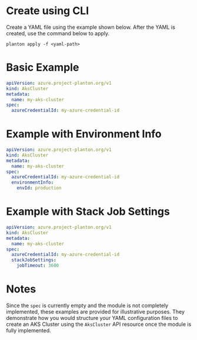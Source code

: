 # Create using CLI

Create a YAML file using the example shown below. After the YAML is created, use the command below to apply.

```shell
planton apply -f <yaml-path>
```

# Basic Example

```yaml
apiVersion: azure.project-planton.org/v1
kind: AksCluster
metadata:
  name: my-aks-cluster
spec:
  azureCredentialId: my-azure-credential-id
```

# Example with Environment Info

```yaml
apiVersion: azure.project-planton.org/v1
kind: AksCluster
metadata:
  name: my-aks-cluster
spec:
  azureCredentialId: my-azure-credential-id
  environmentInfo:
    envId: production
```

# Example with Stack Job Settings

```yaml
apiVersion: azure.project-planton.org/v1
kind: AksCluster
metadata:
  name: my-aks-cluster
spec:
  azureCredentialId: my-azure-credential-id
  stackJobSettings:
    jobTimeout: 3600
```

# Notes

Since the `spec` is currently empty and the module is not completely implemented, these examples are provided for illustrative purposes. They demonstrate how you would structure your YAML configuration files to create an AKS Cluster using the `AksCluster` API resource once the module is fully implemented.

